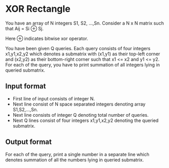 # XOR Rectangle

You have an array of N integers S1, S2, ...,Sn. Consider a N x N matrix such that Aij = Si ⊕ Sj.

Here ⊕ indicates bitwise xor operator.

You have been given Q queries. Each query consists of four integers x1,y1,x2,y2 which denotes a submatrix with (x1,y1) as their top-left corner and (x2,y2) as their bottom-right corner such that x1 <= x2 and y1 <= y2. For each of the query, you have to print summation of all integers lying in queried submatrix.

## Input format

- First line of input consists of integer N.
- Next line consist of N space separated integers denoting array S1,S2,...,Sn.
- Next line consists of integer Q denoting total number of queries.
- Next Q lines consist of four integers x1,y1,x2,y2 denoting the queried submatrix.

## Output format

For each of the query, print a single number in a separate line which denotes summation of all the numbers lying in queried submatrix.
